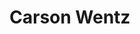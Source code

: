 ---
pid: llg149
title: Carson Wentz
location_transcription: Lincoln Financial
coordinates: "[-75.168692832187, 39.901725826014]"
zipcode: '19130'
gen_neighborhood: North Philadelphia
neighborhood: Art Museum,Francisville
outside_phl: 
age: '14'
age_range: 13-19
instagram: 
image_file_name: llg_149.jpg
proposal_transcription: It will be a statue of Carson Wentz
topic: Person,Sports
topic_summary: 0, 0
type: Sculpture Statue
keywords_other: football, eagles, quarterback
credit: Sean Klasnik
image_labels: 
twitter: 
facebook: 
permalink: "/monuments/llg149/"
layout: item-page
---